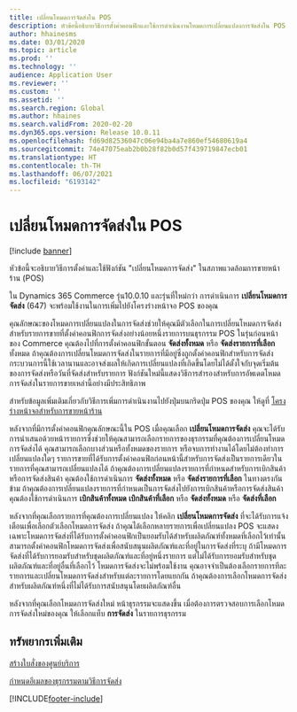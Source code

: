 ```yaml
---
title: เปลี่ยนโหมดการจัดส่งใน POS
description: หัวข้อนี้อธิบายวิธีการตั้งค่าคอนฟิกและใช้การดำเนินงานโหมดการเปลี่ยนแปลงการจัดส่งใน POS
author: hhainesms
ms.date: 03/01/2020
ms.topic: article
ms.prod: ''
ms.technology: ''
audience: Application User
ms.reviewer: ''
ms.custom: ''
ms.assetid: ''
ms.search.region: Global
ms.author: hhaines
ms.search.validFrom: 2020-02-20
ms.dyn365.ops.version: Release 10.0.11
ms.openlocfilehash: fd69d82536047c06e94ba4a7e860ef54680619a4
ms.sourcegitcommit: 74e47075eab2b0b28f82b0d57f439719847ecb01
ms.translationtype: HT
ms.contentlocale: th-TH
ms.lasthandoff: 06/07/2021
ms.locfileid: "6193142"
---
```

# <a name="change-mode-of-delivery-in-pos"></a>เปลี่ยนโหมดการจัดส่งใน POS

[!include [banner](includes/banner.md)]

หัวข้อนี้จะอธิบายวิธีการตั้งค่าและใช้ฟังก์ชัน "เปลี่ยนโหมดการจัดส่ง" ในสภาพแวดล้อมการขายหน้าร้าน (POS) 

ใน Dynamics 365 Commerce รุ่น10.0.10 และรุ่นที่ใหม่กว่า การดำเนินการ **เปลี่ยนโหมดการจัดส่ง** (647) จะพร้อมใช้งานในการเพิ่มไปยังโครงร่างหน้าจอ POS ของคุณ

คุณลักษณะของโหมดการเปลี่ยนแปลงในการจัดส่งช่วยให้คุณมีตัวเลือกในการเปลี่ยนโหมดการจัดส่งสำหรับรายการขายที่ตั้งค่าคอนฟิกการจัดส่งอย่างน้อยหนึ่งรายการบนธุรกรรม POS ในรุ่นก่อนหน้าของ Commerce คุณต้องไปที่การตั้งค่าคอนฟิกขั้นตอน **จัดส่งทั้งหมด** หรือ **จัดส่งรายการที่เลือก** ทั้งหมด ถ้าคุณต้องการเปลี่ยนโหมดการจัดส่งในรายการที่มีอยู่ซึ่งถูกตั้งค่าคอนฟิกสำหรับการจัดส่ง กระบวนการนี้ใช้เวลานานและอาจส่งผลให้เกิดการเปลี่ยนแปลงที่เกิดขึ้นโดยไม่ได้ตั้งใจกับจุดเริ่มต้นของการจัดส่งหรือวันที่จัดส่งสำหรับรายการ ฟังก์ชันใหม่นี้แสดงวิธีการสำรองสำหรับการอัพเดตโหมดการจัดส่งในรายการขายเหล่านี้อย่างมีประสิทธิภาพ

สำหรับข้อมูลเพิ่มเติมเกี่ยวกับวิธีการเพิ่มการดำเนินงานไปยังปุ่มบนกริดปุ่ม POS ของคุณ ให้ดูที่ [โครงร่างหน้าจอสำหรับการขายหน้าร้าน](pos-screen-layouts.md)

หลังจากที่มีการตั้งค่าคอนฟิกคุณลักษณะนี้ใน POS เมื่อคุณเลือก **เปลี่ยนโหมดการจัดส่ง** คุณจะได้รับการนำเสนอด้วยหน้ารายการซึ่งช่วยให้คุณสามารถเลือกรายการของธุรกรรมที่คุณต้องการเปลี่ยนโหมดการจัดส่งได้ คุณสามารถเลือกบางส่วนหรือทั้งหมดของรายการ หรือจบการทำงานได้โดยไม่ต้องทำการเปลี่ยนแปลงใดๆ รายการขายที่ได้รับการตั้งค่าคอนฟิกก่อนหน้านี้สำหรับการจัดส่งเป็นรายการเดียวในรายการที่คุณสามารถเปลี่ยนแปลงได้ ถ้าคุณต้องการเปลี่ยนแปลงรายการที่กำหนดสำหรับการเบิกสินค้าหรือการจัดส่งสินค้า คุณต้องใช้การดำเนินการ **จัดส่งทั้งหมด** หรือ **จัดส่งรายการที่เลือก** ในทางตรงกันข้าม ถ้าคุณต้องการเปลี่ยนแปลงรายการที่กำหนดเป็นการจัดส่งไปยังการเบิกสินค้าหรือการจัดส่งสินค้า คุณต้องใช้การดำเนินการ  **เบิกสินค้าทั้งหมด** **เบิกสินค้าที่เลือก** หรือ **จัดส่งทั้งหมด** หรือ **จัดส่งที่เลือก**

หลังจากที่คุณเลือกรายการที่คุณต้องการเปลี่ยนแปลง ให้คลิก **เปลี่ยนโหมดการจัดส่ง** ที่จะได้รับการแจ้งเตือนเพื่อเลือกตัวเลือกโหมดการจัดส่ง ถ้าคุณได้เลือกหลายรายการเพื่อเปลี่ยนแปลง POS จะแสดงเฉพาะโหมดการจัดส่งที่ได้รับการตั้งค่าคอนฟิกเป็นยอมรับได้สำหรับผลิตภัณฑ์ทั้งหมดที่เลือกไว้เท่านั้น สามารถตั้งค่าคอนฟิกโหมดการจัดส่งเพื่อสนับสนุนผลิตภัณฑ์และที่อยู่ในการจัดส่งที่ระบุ ถ้ามีโหมดการจัดส่งที่ได้รับการยอมรับสำหรับชุดผลิตภัณฑ์และที่อยู่หนึ่งรายการ แต่ไม่ได้รับการยอมรับสำหรับชุดผลิตภัณฑ์และที่อยู่อื่นที่เลือกไว้ โหมดการจัดส่งจะไม่พร้อมใช้งาน คุณอาจจำเป็นต้องเลือกรายการทีละรายการและเปลี่ยนโหมดการจัดส่งสำหรับแต่ละรายการโดยแยกกัน ถ้าคุณต้องการเลือกโหมดการจัดส่งสำหรับผลิตภัณฑ์หนึ่งที่ไม่ได้รับการสนับสนุนโดยผลิตภัณฑ์อื่น  

หลังจากที่คุณเลือกโหมดการจัดส่งใหม่ หน้าธุรกรรมจะแสดงขึ้น เมื่อต้องการตรวจสอบการเลือกโหมดการจัดส่งใหม่ของคุณ ให้เลือกแท็บ **การจัดส่ง** ในรายการธุรกรรม

## <a name="additional-resources"></a>ทรัพยากรเพิ่มเติม

[สร้างใบสั่งของศูนย์บริการ](tasks/create-call-center-orders.md)

[กำหนดอีเมลของธุรกรรมตามวิธีการจัดส่ง](customize-email-delivery-mode.md)


[!INCLUDE[footer-include](../includes/footer-banner.md)]